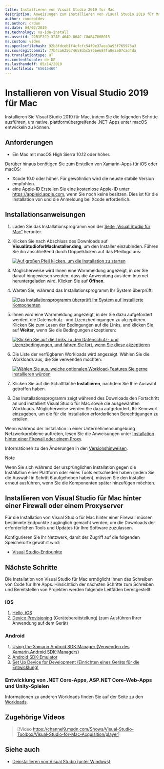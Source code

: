 ```yaml
---
title: Installieren von Visual Studio 2019 für Mac
description: Anweisungen zum Installieren von Visual Studio 2019 für Mac und zusätzlicher erforderlichen Komponenten für die plattformübergreifende Entwicklung
author: conceptdev
ms.author: crdun
ms.date: 04/02/2019
ms.technology: vs-ide-install
ms.assetid: 22B1F2CD-32AE-464D-80AC-C8AB4786B015
ms.custom: video
ms.openlocfilehash: 92b8fdceb1f4cfcfc54f9e37aea3a93f765976a3
ms.sourcegitcommit: 77b4ca625674658d5c5766e684fa0e2a07cad4da
ms.translationtype: HT
ms.contentlocale: de-DE
ms.lasthandoff: 05/14/2019
ms.locfileid: "65615460"
---
```

# <a name="install-visual-studio-2019-for-mac"></a>Installieren von Visual Studio 2019 für Mac

Installieren Sie Visual Studio 2019 für Mac, indem Sie die folgenden Schritte ausführen, um native, plattformübergreifende .NET-Apps unter macOS entwickeln zu können.

## <a name="requirements"></a>Anforderungen

- Ein Mac mit macOS High Sierra 10.12 oder höher.

Darüber hinaus benötigen Sie zum Erstellen von Xamarin-Apps für iOS oder macOS:

- Xcode 10.0 oder höher. Für gewöhnlich wird die neuste stabile Version empfohlen.
- eine Apple-ID Erstellen Sie eine kostenlose Apple-ID unter https://appleid.apple.com, wenn Sie noch keine besitzen. Dies ist für die Installation von und die Anmeldung bei Xcode erforderlich.

## <a name="installation-instructions"></a>Installationsanweisungen

1. Laden Sie das Installationsprogramm von der [Seite „Visual Studio für Mac“](https://aka.ms/vsmac) herunter.
2. Klicken Sie nach Abschluss des Downloads auf **VisualStudioforMacInstaller.dmg**, um den Installer einzubinden. Führen Sie ihn anschließend durch Doppelklicken auf das Pfeillogo aus:

    [![Auf großen Pfeil klicken, um die Installation zu starten](media/install-installer-sml.png)](media/install-installer.png#lightbox)

3. Möglicherweise wird Ihnen eine Warnmeldung angezeigt, in der Sie darauf hingewiesen werden, dass die Anwendung aus dem Internet heruntergeladen wird. Klicken Sie auf **Öffnen**.
4. Warten Sie, während das Installationsprogramm Ihr System überprüft:

    [![Das Installationsprogramm überprüft Ihr System auf installierte Komponenten](media/install-checking-sml.png)](media/install-checking.png#lightbox)

5. Ihnen wird eine Warnmeldung angezeigt, in der Sie dazu aufgefordert werden, die Datenschutz- und Lizenzbedingungen zu akzeptieren. Klicken Sie zum Lesen der Bedingungen auf die Links, und klicken Sie auf **Weiter**, wenn Sie die Bedingungen akzeptieren:

    [![Klicken Sie auf die Links zu den Datenschutz- und Lizenzbedingungen, und fahren Sie fort, wenn Sie diese akzeptieren](media/install-privacy-sml.png)](media/install-privacy.png#lightbox)

6. Die Liste der verfügbaren Workloads wird angezeigt. Wählen Sie die Workloads aus, die Sie verwenden möchten:

    [![Wählen Sie aus, welche optionalen Workload-Features Sie gerne installieren würden](media/install-selection-sml.png)](media/install-selection.png#lightbox)

7. Klicken Sie auf die Schaltfläche **Installieren**, nachdem Sie Ihre Auswahl getroffen haben.
8. Das Installationsprogramm zeigt während des Downloads den Fortschritt an und installiert Visual Studio für Mac sowie die ausgewählten Workloads. Möglicherweise werden Sie dazu aufgefordert, Ihr Kennwort einzugeben, um die für die Installation erforderlichen Berechtigungen zu erteilen.

Wenn während der Installation in einer Unternehmensumgebung Netzwerkprobleme auftreten, lesen Sie die Anweisungen unter [Installation hinter einer Firewall oder einem Proxy](https://docs.microsoft.com/visualstudio/mac/installation#install-visual-studio-for-mac-behind-a-firewall-or-proxy-server).

Informationen zu den Änderungen in den [Versionshinweisen](https://docs.microsoft.com/visualstudio/releasenotes/vs2019-mac-relnotes).

> [!NOTE]
> Wenn Sie sich während der ursprünglichen Installation gegen die Installation einer Plattform oder eines Tools entschieden haben (indem Sie die Auswahl in Schritt 6 aufgehoben haben), müssen Sie den Installer erneut ausführen, wenn Sie die Komponenten später hinzufügen möchten.

## <a name="install-visual-studio-for-mac-behind-a-firewall-or-proxy-server"></a>Installieren von Visual Studio für Mac hinter einer Firewall oder einem Proxyserver

Für die Installation von Visual Studio für Mac hinter einer Firewall müssen bestimmte Endpunkte zugänglich gemacht werden, um die Downloads der erforderlichen Tools und Updates für Ihre Software zuzulassen.

Konfigurieren Sie Ihr Netzwerk, damit der Zugriff auf die folgenden Speicherorte gewährt wird:

- [Visual Studio-Endpunkte](/visualstudio/install/install-visual-studio-behind-a-firewall-or-proxy-server)

## <a name="next-steps"></a>Nächste Schritte

Die Installation von Visual Studio für Mac ermöglicht Ihnen das Schreiben von Code für Ihre Apps. Hinsichtlich der nächsten Schritte zum Schreiben und Bereitstellen von Projekten werden folgende Leitfäden bereitgestellt:

### <a name="ios"></a>iOS

1. [Hello, iOS](https://developer.xamarin.com/guides/ios/getting_started/hello,_iOS/)
2. [Device Provisioning](https://developer.xamarin.com/guides/ios/getting_started/installation/device_provisioning) (Gerätebereitstellung) (zum Ausführen Ihrer Anwendung auf dem Gerät)

### <a name="android"></a>Android

1. [Using the Xamarin Android SDK Manager (Verwenden des Xamarin.Android SDK-Managers)](https://developer.xamarin.com/guides/android/getting_started/installation/android-sdk/?ide=xs)
2. [Android SDK-Emulator](https://developer.xamarin.com/guides/android/getting_started/installation/android-emulator/)
4. [Set Up Device for Development (Einrichten eines Geräts für die Entwicklung)](https://developer.xamarin.com/guides/android/getting_started/installation/set_up_device_for_development/)

### <a name="net-core-apps-aspnet-core-web-apps-unity-game-development"></a>Entwicklung von .NET Core-Apps, ASP.NET Core-Web-Apps und Unity-Spielen

Informationen zu anderen Workloads finden Sie auf der Seite zu den [Workloads](workloads.md).

## <a name="related-video"></a>Zugehörige Videos

> [!Video https://channel9.msdn.com/Shows/Visual-Studio-Toolbox/Visual-Studio-for-Mac-Acquisition/player]

## <a name="see-also"></a>Siehe auch

- [Deinstallieren von Visual Studio (unter Windows)](/visualstudio/install/install-visual-studio)
